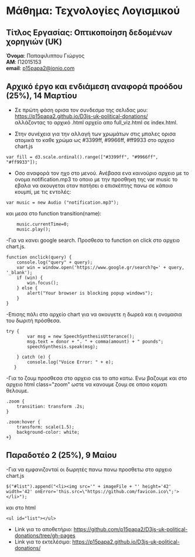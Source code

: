 # Μάθημα: Τεχνολογίες Λογισμικού
## Τίτλος Εργασίας: Οπτικοποίηση δεδομένων χορηγιών (UK)

**Όνομα**: Παπαφιλιππου Γιώργος <br/>
**ΑΜ**: Π2015153 <br/>
**email**: p15papa2@ionio.com <br/>

## Αρχικό έργο και ενδιάμεση αναφορά προόδου (25%), 14 Μαρτίου

- Σε πρώτη φάση ορισα τον συνδεσμο της σελιδας μου: https://p15papa2.github.io/D3js-uk-political-donations/ <br/>
αλλάζοντας το αρχικό .html αρχείο απο full_viz.html σε index.html.

- Στην συνέχεια για την αλλαγή των χρωμάτων στις μπαλες ορισα ατομικά το καθε χρώμα ως #3399ff, #9966ff, #ff9933 στο αρχειο chart.js <br/>
```
var fill = d3.scale.ordinal().range(["#3399ff", "#9966ff", "#ff9933"]);
```

- Οσο αναφορά τον ηχο στο μενού. Ανέβασα ενα καινούριο αρχειο με το ονομα notification.mp3 το οποιο με την προσθηκη της var music το εβαλα να ακουγεται οταν πατήσει ο επισκέπτης πανω σε κάποιο κουμπί, με τις εντολές: <br/>
```
var music = new Audio ("notification.mp3");
```
και μεσα στο function transition(name):
```
    music.currentTime=0;
    music.play();
```

-Για να κανει google search. Προσθεσα το function on click στο αρχειο chart.js.
```
function onclick(query) {
    console.log("query" + query);
    var win = window.open('https://www.google.gr/search?q=' + query, '_blank');
    if (win) {
        win.focus();
    } else {
        alert("Your browser is blocking popup windows");
    }
}

```

-Επισης πάλι στο αρχείο chart για να ακουγετε η δωρεά και η ονομασια του δωριτή πρόσθεσα.
```
try {
        var msg = new SpeechSynthesisUtterance();
        msg.text = donor + ". " + comma(amount) + " pounds";
        speechSynthesis.speak(msg);

    } catch (e) {
        console.log("Voice Error: " + e);
   }

```

-Για το ζουμ προσθεσα στο αρχειο css το απο κατω. Ενω βαζουμε και στο αρχειο html class="zoom" ωστε να κανουμε ζουμ σε οποιο κοματι θελουμε.
```
.zoom {
    transition: transform .2s;
}

.zoom:hover {
    transform: scale(1.5);
    background-color: white;
+} 

```

## Παραδοτέο 2 (25%), 9 Μαίου

-Για να εμφανιζονταί οι δωρητές πανω πανω προσθετω στο αρχειο chart.js

```
$("#list").append("<li><img src='" + imageFile + "' height='42' width='42' onError='this.src=\"https://github.com/favicon.ico\";'></li>");
```
και στο html

```
<ul id="list"></ul>
```


- Link για το αποθετήριο: https://github.com/p15papa2/D3js-uk-political-donations/tree/gh-pages <br/>
- Link για το εκτελέσιμο: https://p15papa2.github.io/D3js-uk-political-donations/ <br/>
